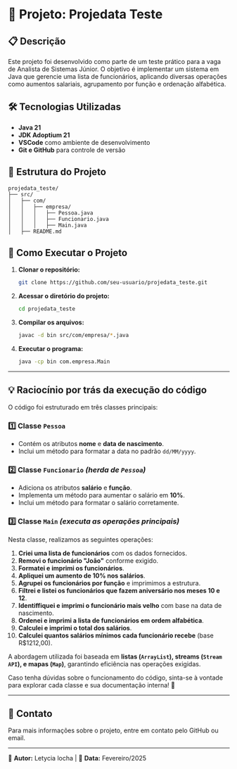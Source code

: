 # 📌 Projeto: Projedata Teste

## 📋 Descrição
Este projeto foi desenvolvido como parte de um teste prático para a vaga de Analista de Sistemas Júnior. O objetivo é implementar um sistema em Java que gerencie uma lista de funcionários, aplicando diversas operações como aumentos salariais, agrupamento por função e ordenação alfabética.

## 🛠️ Tecnologias Utilizadas
- **Java 21**
- **JDK Adoptium 21**
- **VSCode** como ambiente de desenvolvimento
- **Git e GitHub** para controle de versão

## 📂 Estrutura do Projeto
```
projedata_teste/
├── src/
│   ├── com/
│   │   ├── empresa/
│   │   │   ├── Pessoa.java
│   │   │   ├── Funcionario.java
│   │   │   ├── Main.java
│   ├── README.md
```

## 🚀 Como Executar o Projeto
1. **Clonar o repositório:**
   ```sh
   git clone https://github.com/seu-usuario/projedata_teste.git
   ```
2. **Acessar o diretório do projeto:**
   ```sh
   cd projedata_teste
   ```
3. **Compilar os arquivos:**
   ```sh
   javac -d bin src/com/empresa/*.java
   ```
4. **Executar o programa:**
   ```sh
   java -cp bin com.empresa.Main
   ```

---

## 💡 Raciocínio por trás da execução do código

O código foi estruturado em três classes principais:

### **1️⃣ Classe `Pessoa`**
- Contém os atributos **nome** e **data de nascimento**.
- Inclui um método para formatar a data no padrão `dd/MM/yyyy`.

### **2️⃣ Classe `Funcionario`** *(herda de `Pessoa`)*
- Adiciona os atributos **salário** e **função**.
- Implementa um método para aumentar o salário em **10%**.
- Inclui um método para formatar o salário corretamente.

### **3️⃣ Classe `Main`** *(executa as operações principais)*
Nesta classe, realizamos as seguintes operações:
1. **Criei uma lista de funcionários** com os dados fornecidos.
2. **Removi o funcionário "João"** conforme exigido.
3. **Formatei e imprimi os funcionários**.
4. **Apliquei um aumento de 10% nos salários**.
5. **Agrupei os funcionários por função** e imprimimos a estrutura.
6. **Filtrei e listei os funcionários que fazem aniversário nos meses 10 e 12**.
7. **Identiffiquei e imprimi o funcionário mais velho** com base na data de nascimento.
8. **Ordenei e imprimi a lista de funcionários em ordem alfabética**.
9. **Calculei e imprimi o total dos salários**.
10. **Calculei quantos salários mínimos cada funcionário recebe** (base R$1212,00).

A abordagem utilizada foi baseada em **listas (`ArrayList`), streams (`Stream API`), e mapas (`Map`)**, garantindo eficiência nas operações exigidas.

Caso tenha dúvidas sobre o funcionamento do código, sinta-se à vontade para explorar cada classe e sua documentação interna! 🚀

---

## 📌 Contato
Para mais informações sobre o projeto, entre em contato pelo GitHub ou email.

---

📝 **Autor:** Letycia locha | 📅 **Data:** Fevereiro/2025

